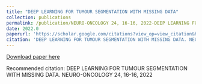 ```yaml
---
title: "DEEP LEARNING FOR TUMOUR SEGMENTATION WITH MISSING DATA"
collection: publications
permalink: /publication/NEURO-ONCOLOGY 24, 16-16, 2022-DEEP LEARNING FOR TUMOUR SEGMENTATION WITH MISSING DATA
date: 2022.0
paperurl: 'https://scholar.google.com/citations?view_op=view_citation&hl=en&user=CVvowJAAAAAJ&pagesize=100&citation_for_view=CVvowJAAAAAJ:GnPB-g6toBAC'
citation: 'DEEP LEARNING FOR TUMOUR SEGMENTATION WITH MISSING DATA. NEURO-ONCOLOGY 24, 16-16, 2022'
---
```

[Download paper here](https://scholar.google.com/citations?view_op=view_citation&hl=en&user=CVvowJAAAAAJ&pagesize=100&citation_for_view=CVvowJAAAAAJ:GnPB-g6toBAC)

Recommended citation: DEEP LEARNING FOR TUMOUR SEGMENTATION WITH MISSING DATA. NEURO-ONCOLOGY 24, 16-16, 2022